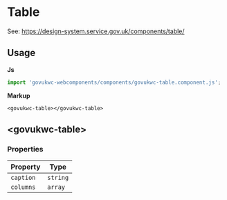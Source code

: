 # Table

See: https://design-system.service.gov.uk/components/table/

## Usage

**Js**

```javascript
import 'govukwc-webcomponents/components/govukwc-table.component.js';
```

**Markup**

```markup
<govukwc-table></govukwc-table>
```

## &lt;govukwc-table&gt;

### Properties

| Property  |  Type     |
|-----------|-----------|
| `caption` | `string` |
| `columns` | `array` |

